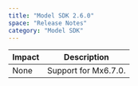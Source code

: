 ```yaml
---
title: "Model SDK 2.6.0"
space: "Release Notes"
category: "Model SDK"
---
```

| Impact | Description |
| --- | --- |
| None | Support for Mx6.7.0. |